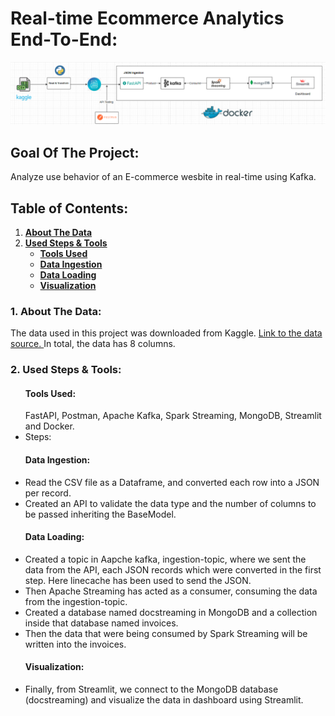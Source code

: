 
# Real-time Ecommerce Analytics End-To-End:

<img src="./images/workflow.png" alt="DE-workflow" title="Data Pipeline Worflow">

## Goal Of The Project:
Analyze use behavior of an E-commerce wesbite in real-time using Kafka.


## Table of Contents:
<ol>
    <li><a href="#about_the_data"> <b>About The Data </a></b></li>
    <li><a href="#used_steps_tools"><b>Used Steps & Tools</b>
        <ul>
        <li><a href="#tools"><b> Tools Used </a> </b></li>
        <li><a href="#ingestion"><b> Data Ingestion </a> </b></li>
        <li><a href="#loading"><b> Data Loading </a> </b></li>
        <li><a href="#viz"><b> Visualization </a> </b></li>
        </ul>
    </li>
</ol>


<h3 id ="about_the_data">1. About The Data:</h3>
The data used in this project was downloaded from Kaggle.
<a href="https://www.kaggle.com/datasets/carrie1/ecommerce-data">Link to the data source. </a>
In total, the data has 8 columns.

<h3 id="used_steps_tools">2. Used Steps & Tools:</h3>
<ul>
    <h4 id="tools">Tools Used:</h4>
    FastAPI, Postman, Apache Kafka, Spark Streaming, MongoDB, Streamlit and Docker.
    <li> Steps: </li>
    <h4 id="ingestion">Data Ingestion:</h4>
    <li>Read the CSV file as a Dataframe, and converted each row into a JSON per record. </li>
    <li> Created an API to validate the data type and the number of columns to be passed inheriting the BaseModel.
    <h4 id="loading">Data Loading:</h4>
    <li> Created a topic in Aapche kafka, ingestion-topic, where we sent the data from the API, each JSON records which were converted in the first step. Here linecache has been used to send the JSON.
    <li> Then Apache Streaming has acted as a consumer, consuming the data from the ingestion-topic.
    <li> Created a database named docstreaming in MongoDB and a collection inside that database named invoices.
    <li> Then the data that were being consumed by Spark Streaming will be written into the invoices.
    <h4 id="viz">Visualization:</h4>
    <li> Finally, from Streamlit, we connect to the MongoDB database (docstreaming) and visualize the data in dashboard using Streamlit. 
</ul>